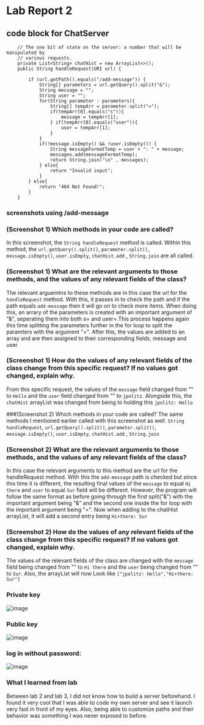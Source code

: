 # Lab Report 2

## code block for ChatServer
``` class ChatHandler implements URLHandler {
    // The one bit of state on the server: a number that will be manipulated by
    // various requests.
    private List<String> chatHist = new ArrayList<>();
    public String handleRequest(URI url) {
        
        if (url.getPath().equals("/add-message")) {
            String[] parameters = url.getQuery().split("&");
            String message = "";
            String user = "";
            for(String parameter : parameters){
                String[] tempArr = parameter.split("=");
                if(tempArr[0].equals("s")){
                    message = tempArr[1];
                } if(tempArr[0].equals("user")){
                    user = tempArr[1];
                }
            }
            if(!message.isEmpty() && !user.isEmpty()) {
                String messageFormatTemp = user + ": " + message;
                messages.add(messageFormatTemp);
                return String.join("\n" , messages);
            } else{
                return "Invalid input";
            }    
        } else{
            return "404 Not Found!";
        }    
    }
  ```
### screenshots using /add-message

### (Screenshot 1) Which methods in your code are called?
In this screenshot, the `String handleRequest` method is called. Within this method, the `url.getQuery().split()`, `parameter.split()`, `message.isEmpty()`, `user.isEmpty`, `chatHist.add` , `String.join` are all called.

### (Screenshot 1) What are the relevant arguments to those methods, and the values of any relevant fields of the class?

The relevant arguemtns to these methods are in this case the url for the `handleRequest` method. With this, it passes in to check the path and if the path equals `add-message` then it will go on to check more items. When doing this, an arrary of the parameters is created with an important argument of "&", seperating them into both s=<string> and user=<string>.This process happens again this time splitting the parameters further in the for loop to split the paramters with the argument "=". After this, the values are added to an array and are then assigned to their corresponding fields, message and user. 

### (Screenshot 1) How do the values of any relevant fields of the class change from this specific request? If no values got changed, explain why.

From this specific request, the values of the `message` field changed from "" to `Hello` and the `user` field changed from "" to `jpolitz`. Alongside this, the `chatHist` arrayList was changed from being to holding this `jpolitz: Hello`

###(Screenshot 2) Which methods in your code are called?
The same methods I mentioned earlier called with this screenshot as well. `String handleRequest`, `url.getQuery().split()`, `parameter.split()`, `message.isEmpty()`, `user.isEmpty`, `chatHist.add` , `String.join`

### (Screenshot 2) What are the relevant arguments to those methods, and the values of any relevant fields of the class?

In this case the relevant arguments to this method are the url for the handleRequest method. With this the `add-message` path is checked but since this time it is different, the resulting final values of the `message` to equal `Hi there` and `user` to equal `Sur` field will be different. However, the program will follow the same format as before going through the first split("&") with the important argument being "&" and the second one inside the for loop with the important argument being "=". Now when adding to the chatHist arrayList, it will add a second entry being `Hi+there: Sur`

### (Screenshot 2) How do the values of any relevant fields of the class change from this specific request? If no values got changed, explain why.

The values of the relevant fields of the class are changed with the `message` field being changed from "" to `Hi there` and the `user` being changed from "" to `Sur`. Also, the arrayList will now Look like `["jpolitz: Hello","Hi+there: Sur"]`

### Private key
![image](https://github.com/sur-shah/cse15l-lab-reports/assets/156368641/45f96e34-003a-4249-91e5-0a33ce7a502c)

### Public key
![image](https://github.com/sur-shah/cse15l-lab-reports/assets/156368641/18712236-f0af-434c-bcd3-2b88047c3cec)


### log in without password:
![image](https://github.com/sur-shah/cse15l-lab-reports/assets/156368641/501b32f4-f3a0-4088-b0c4-371dfe12ea0a)



### What I learned from lab
Between lab 2 and lab 3, I did not know how to build a server beforehand. I found it very cool that I was able to code my own server and see it launch very fast in front of my eyes. Also, being able to customize paths and their behavior was something I was never exposed to before.



